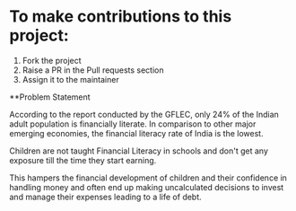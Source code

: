 # To make contributions to this project:
  1) Fork the project
  2) Raise a PR in the Pull requests section
  3) Assign it to the maintainer



**Problem Statement

According to the report conducted by the GFLEC, only 24% of the Indian adult population is financially literate. In comparison to other major emerging economies, the financial literacy rate of India is the lowest.

Children are not taught Financial Literacy in schools and don't get any exposure till the time they start earning. 

This hampers the financial development of children and their confidence in handling money and often end up making uncalculated decisions to invest and manage their expenses leading to a life of debt.

